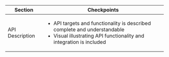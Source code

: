 | **Section** | **Checkpoints** |
|---|---|
| API Description | <ul><li>API targets and functionality is described complete and understandable</li><li>Visual illustrating API functionality and integration is included</li></ul> |

